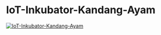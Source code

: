 # IoT-Inkubator-Kandang-Ayam


[![IoT-Inkubator-Kandang-Ayam](https://img.youtube.com/vi/2siAIznI2ME&t=2s/0.jpg)](https://youtu.be/2siAIznI2ME&t=2s)
